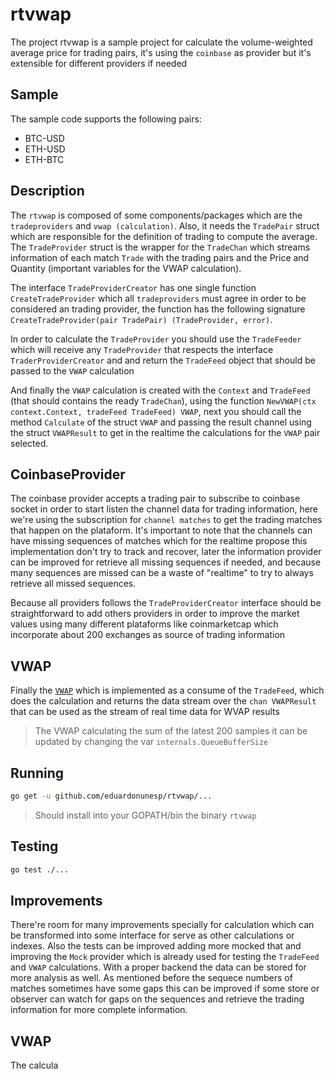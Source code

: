 # rtvwap

The project rtvwap is a sample project for calculate the volume-weighted average price for trading pairs, it's using the `coinbase` as provider but it's extensible for different providers if needed

## Sample

The sample code supports the following pairs:
- BTC-USD
- ETH-USD
- ETH-BTC

## Description

The `rtvwap` is composed of some components/packages which are the `tradeproviders` and `vwap (calculation)`. Also, it needs the `TradePair` struct which
are responsible for the definition of trading to compute the average. The `TradeProvider` struct is the wrapper for the `TradeChan` which streams information of each 
match `Trade` with the trading pairs and the Price and Quantity (important variables for the VWAP calculation).

The interface `TradeProviderCreator` has one single function `CreateTradeProvider` which all `tradeproviders` must agree in order to be considered an trading provider,
the function has the following signature `CreateTradeProvider(pair TradePair) (TradeProvider, error)`.

In order to calculate the `TradeProvider` you should use the `TradeFeeder` which will receive any `TradeProvider` that respects the interface `TraderProviderCreator` and 
and return the `TradeFeed` object that should be passed to the `VWAP` calculation

And finally the `VWAP` calculation is created with the `Context` and `TradeFeed` (that should contains the ready `TradeChan`), using the function `NewVWAP(ctx context.Context, tradeFeed TradeFeed) VWAP`, 
next you should call the method `Calculate` of the struct `VWAP` and passing the result channel using the struct `VWAPResult` to get in the realtime the calculations for the `VWAP` pair selected.

## CoinbaseProvider

The coinbase provider accepts a trading pair to subscribe to coinbase socket in order to start listen the channel data for trading information, here we're using the 
 subscription for `channel matches` to get the trading matches that happen on the plataform. It's important to note that the channels can have missing sequences of matches
which for the realtime propose this implementation don't try to track and recover, later the information provider can be improved for retrieve all missing sequences if needed, and 
because many sequences are missed can be a waste of "realtime" to try to always retrieve all missed sequences.

Because all providers follows the `TradeProviderCreator` interface should be straightforward to add others providers in order to improve the market values using many
different plataforms like coinmarketcap which incorporate about 200 exchanges as source of trading information

## VWAP

Finally the [`VWAP`](https://en.wikipedia.org/wiki/Volume-weighted_average_price) which is implemented as a consume of the `TradeFeed`, which does the calculation and returns the data stream over the `chan VWAPResult` that can be used as the stream of real time data for WVAP results

> The VWAP calculating the sum of the latest 200 samples it can be updated by changing the var `internals.QueueBufferSize`

## Running 

```bash
go get -u github.com/eduardonunesp/rtvwap/...
```

> Should install into your GOPATH/bin the binary `rtvwap` 

## Testing

```bash
go test ./...
```

## Improvements

There're room for many improvements specially for calculation which can be transformed into some interface for serve as other calculations or indexes. Also the tests
can be improved adding more mocked that and improving the `Mock` provider which is already used for testing the `TradeFeed` and `VWAP` calculations. With a proper backend
the data can be stored for more analysis as well. As mentioned before the sequece numbers of matches sometimes have some gaps this can be improved if some store or 
observer can watch for gaps on the sequences and retrieve the trading information for more complete information.






## VWAP 

The calcula
